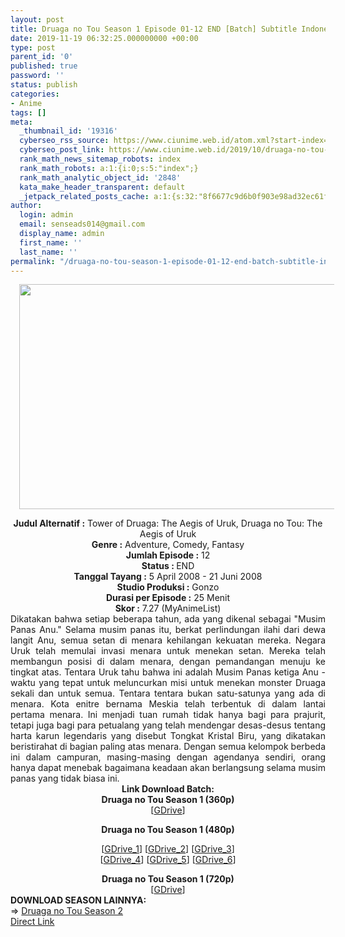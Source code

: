 ```yaml
---
layout: post
title: Druaga no Tou Season 1 Episode 01-12 END [Batch] Subtitle Indonesia
date: 2019-11-19 06:32:25.000000000 +00:00
type: post
parent_id: '0'
published: true
password: ''
status: publish
categories:
- Anime
tags: []
meta:
  _thumbnail_id: '19316'
  cyberseo_rss_source: https://www.ciunime.web.id/atom.xml?start-index=2251&max-results=150
  cyberseo_post_link: https://www.ciunime.web.id/2019/10/druaga-no-tou-season-1-episode-01-12.html
  rank_math_news_sitemap_robots: index
  rank_math_robots: a:1:{i:0;s:5:"index";}
  rank_math_analytic_object_id: '2848'
  kata_make_header_transparent: default
  _jetpack_related_posts_cache: a:1:{s:32:"8f6677c9d6b0f903e98ad32ec61f8deb";a:2:{s:7:"expires";i:1663337984;s:7:"payload";a:0:{}}}
author:
  login: admin
  email: senseads014@gmail.com
  display_name: admin
  first_name: ''
  last_name: ''
permalink: "/druaga-no-tou-season-1-episode-01-12-end-batch-subtitle-indonesia/"
---
```

<div class="separator" style="clear: both; text-align: center;"><a href="https://1.bp.blogspot.com/-p1TTkYhakCw/XK8XWuI5fvI/AAAAAAAAO1M/GU8LCBn_VwUNKiSXBNZFJ73gpZY0VkJWQCLcBGAs/s1600/Druaga%2Bno%2BTou%2BSeason%2B1.jpg" imageanchor="1" style="margin-left: 1em; margin-right: 1em;"><img border="0" data-original-height="720" data-original-width="1280" height="360" src="{{ site.baseurl }}/assets/2019/11/Druaga%2Bno%2BTou%2BSeason%2B1.jpg" width="640" /></a></div>
<p>
<div style="text-align: center;"><b>Judul</b><b><b> Alternatif</b> :</b> Tower of Druaga: The Aegis of Uruk, Druaga no Tou: The Aegis of Uruk</div>
<div style="text-align: center;"><b><b>Genre :</b></b> Adventure, Comedy, Fantasy</div>
<div style="text-align: center;"><b>Jumlah Episode :</b> 12<br /><b>Status :&nbsp;</b>END<br /><b>Tanggal Tayang :</b> 5 April 2008 - 21 Juni 2008<br /><b>Studio Produksi :</b> Gonzo<br /><b>Durasi per Episode :</b> 25 Menit</div>
<div style="text-align: center;"><b>Skor :</b> 7.27 (MyAnimeList)</div>
<div style="text-align: center;"></div>
<div style="text-align: justify;">Dikatakan bahwa setiap beberapa tahun, ada yang dikenal sebagai "Musim Panas Anu." Selama musim panas itu, berkat perlindungan ilahi dari dewa langit Anu, semua setan di menara kehilangan kekuatan mereka. Negara Uruk telah memulai invasi menara untuk menekan setan. Mereka telah membangun posisi di dalam menara, dengan pemandangan menuju ke tingkat atas. Tentara Uruk tahu bahwa ini adalah Musim Panas ketiga Anu - waktu yang tepat untuk meluncurkan misi untuk menekan monster Druaga sekali dan untuk semua. Tentara tentara bukan satu-satunya yang ada di menara. Kota enitre bernama Meskia telah terbentuk di dalam lantai pertama menara. Ini menjadi tuan rumah tidak hanya bagi para prajurit, tetapi juga bagi para petualang yang telah mendengar desas-desus tentang harta karun legendaris yang disebut Tongkat Kristal Biru, yang dikatakan beristirahat di bagian paling atas menara. Dengan semua kelompok berbeda ini dalam campuran, masing-masing dengan agendanya sendiri, orang hanya dapat menebak bagaimana keadaan akan berlangsung selama musim panas yang tidak biasa ini.</div>
<div style="text-align: justify;"></div>
<div style="text-align: justify;"></div>
<div style="text-align: center;"><b>Link Download Batch:</b></div>
<div style="text-align: center;">
<div style="text-align: center;"><b>Druaga&nbsp;no Tou Season 1 (360p)</b></div>
<div style="text-align: center;">[<a href="https://drive.google.com/uc?id=18ayIgujlGB-NAJsqt50xSRtCGsjg7x_O" target="_blank" rel="noopener">GDrive</a>]</div>
<div style="text-align: center;"></div>
<p><b>Druaga&nbsp;no Tou Season 1 (480p)</b></div>
<div style="text-align: center;">[<a href="https://drive.google.com/uc?id=1QiyF57rvz5ryFIQ3iZ0dq2dYsuF_goQC" target="_blank" rel="noopener">GDrive_1</a>] [<a href="https://drive.google.com/uc?id=1XEXnACzhPoKW2gczrUa83wqUKKXzAzbR" target="_blank" rel="noopener">GDrive_2</a>] [<a href="https://drive.google.com/uc?id=1oxwNcKGKK5r-IUaEBA-YC9DpnBEyXWi-" target="_blank" rel="noopener">GDrive_3</a>]<br />[<a href="https://drive.google.com/uc?id=1xbgjWqU3A3sqwcWu7h4zFIFovugEMAA_" target="_blank" rel="noopener">GDrive_4</a>] [<a href="https://drive.google.com/uc?id=1Y8f56fup01wxK_fx_aSBmZmSGgkC0djb" target="_blank" rel="noopener">GDrive_5</a>]&nbsp;[<a href="https://drive.google.com/uc?export=download&amp;id=1z6vMvhm-JDkou-MqTPU5-rLgOcR-8ztx" target="_blank" rel="noopener">GDrive_6</a>]</p>
</div>
<div style="text-align: center;">
<div style="text-align: center;"><b>Druaga&nbsp;no Tou Season 1 (720p)</b></div>
<div style="text-align: center;">[<a href="https://drive.google.com/uc?id=1Vq6hWncshyt39khDeIwrBMChvGXz8JzS" target="_blank" rel="noopener">GDrive</a>]
<div style="text-align: left;"></div>
<div style="text-align: left;"></div>
<div style="text-align: left;"><b>DOWNLOAD SEASON LAINNYA:</b></div>
<div style="text-align: left;"></div>
<div style="text-align: left;">=&gt;&nbsp;<a href="https://www.ciunime.web.id/2019/10/druaga-no-tou-season-2-episode-01-12.html" target="_blank" rel="noopener">Druaga no Tou Season 2</a></div>
<div style="text-align: left;"></div>
</div>
</div>
<link rel="stylesheet" href="https://cdnjs.cloudflare.com/ajax/libs/font-awesome/4.7.0/css/font-awesome.min.css" />
<div class="divbtn"> <a href="https://handymansurrender.com/fihup8buzv?key=94550f7ce39444073321dde3b8782f97" class="btn"><i class="fa fa-download"></i> Direct Link</a> </div>
